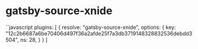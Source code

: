 # gatsby-source-xnide

``javascript
plugins: [
    {
        resolve: "gatsby-source-xnide",
        options: {
            key: "12c2b6687a6be70406d497f36a2afde25f7a3db3719148328832536debdd3504",
            ns: 28,
        }
    }
]
```